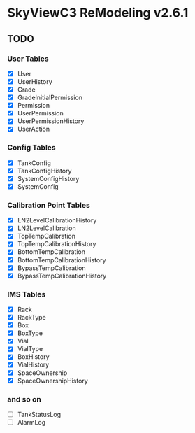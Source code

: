 # SkyViewC3 ReModeling v2.6.1

## TODO

### User Tables

- [x] User
- [x] UserHistory
- [x] Grade
- [x] GradeInitialPermission
- [x] Permission
- [x] UserPermission
- [x] UserPermissionHistory
- [x] UserAction

### Config Tables

- [x] TankConfig
- [x] TankConfigHistory
- [x] SystemConfigHistory
- [x] SystemConfig

### Calibration Point Tables

- [x] LN2LevelCalibrationHistory
- [x] LN2LevelCalibration
- [x] TopTempCalibration
- [x] TopTempCalibrationHistory
- [x] BottomTempCalibration
- [x] BottomTempCalibrationHistory
- [x] BypassTempCalibration
- [x] BypassTempCalibrationHistory

### IMS Tables

- [x] Rack
- [x] RackType
- [x] Box
- [x] BoxType
- [x] Vial
- [x] VialType
- [x] BoxHistory
- [x] VialHistory
- [x] SpaceOwnership
- [x] SpaceOwnershipHistory

### and so on

- [ ] TankStatusLog
- [ ] AlarmLog
